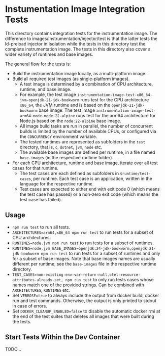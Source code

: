 Instumentation Image Integration Tests
======================================

This directory contains integration tests for the instrumentation image.
The difference to images/instrumentation/injector/test is that the latter tests the ld-preload injector in isolation
while the tests in this directory test the complete instrumentation image.
The tests in this directory also cover a wider variety of runtimes and base images.

The general flow for the tests is:
* Build the instrumentation image locally, as a multi-platform image.
* Build all required test images (as single-platform images).
    * A test image is determined by a combination of CPU architecture, runtime, and base image.
    * For example, the test image `instrumentation-image-test-x86_64-jvm-openjdk-21-jdk-bookworm` runs test for the CPU
  architecture `x86_64`, the JVM runtime and is based on the `openjdk-21-jdk-bookworm` base image.
      The test image `instrumentation-image-test-arm64-node-node-22-alpine` runs test for the arm64 architecture for
      Node.js based on the `node:22-alpine` base image.
    * All image build tasks are run in parallel, the number of concurrent builds is limited by the number of available
      CPUs, or configured via the `CONCURRENCY` environment variable.
    * The tested runtimes are represented as subfolders in the `test` directory, that is, `c`, `dotnet`, `jvm`, `node`
      etc.
    * The available base images are defined per runtime, in a file named `base-images` (in the respective runtime
      folder).
* For each CPU architecture, runtime and base image, iterate over all test cases for that runtime.
    * The test cases are each defined as subfolders in `$runtime/test-cases`, per runtime.
      Each test case is an application, written in the language for the respective runtime.
    * Test cases are expected to either end with exit code 0 (which means the test case has passed) or a non-zero exit
    code (which means the test case has failed).

Usage
-----

* `npm run test` to run all tests.
* `ARCHITECTURES=arm64,x86_64 npm run test` to run tests for a subset of CPU architectures.
* `RUNTIMES=node,jvm npm run test` to run tests for a subset of runtimes.
* `RUNTIMES=node,jvm BASE_IMAGES=openjdk:24-jdk-bookworm,openjdk:21-jdk-bookworm npm run test` to run tests for a subset
  of runtimes and only for a subset of base images. Note that base images names are usually different per runtime, see
  the `base-images` file in the respective runtime directory.
* `TEST_CASES=non-existing-env-var-return-null,otel-resource-attributes-already-set, npm run test` to only run tests
  cases whose names match one of the provided strings. Can be combined with `ARCHITECTURES`, `RUNTIMES` etc.
* Set `VERBOSE=true` to always include the output from docker build, docker run and test commands. Otherwise, the output
  is only printed to stdout in case of errors.
* Set `DOCKER_CLEANUP_ENABLED=false` to disable the automatic docker rmi at the end of the test suites that deletes all
  images that were built during the tests.

Start Tests Within the Dev Container
------------------------------------

TODO...


